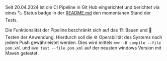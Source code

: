 Seit 20.04.2024 ist die CI Pipeline in Git Hub eingerichtet und berichtet via eines 🏷️ Status badge in der [README.md](https://github.com/Christian-2003/CrInGE/blob/master/README.md) den momentanen Stand der Tests.

Die Funktionalität der Pipeline beschränkt sich auf das 🏗️ Bauen und 🧪 Testen der Anwendung.
Hierdurch soll die ⚙️ Operabilität des Systems nach jedem Push gewährleistet werden.
Dies wird mittels `mvn -B compile --file pom.xml` und `mvn test --file pom.xml` auf der neusten windows Version mit Maven getestet.
